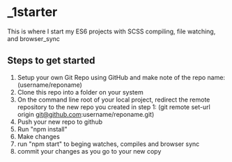 # _1starter
This is where I start my ES6 projects with SCSS compiling, file watching, and browser_sync

## Steps to get started

1. Setup your own Git Repo using GitHub and make note of the repo name:
   (username/reponame) 
2. Clone this repo into a folder on your system
3. On the command line root of your local project, redirect the remote repository to the new repo you created in step 1:
   (git remote set-url origin git@github.com:username/reponame.git)
4. Push your new repo to github
3. Run "npm install"
4. Make changes
5. run "npm start" to beging watches, compiles and browser sync
6. commit your changes as you go to your new copy
